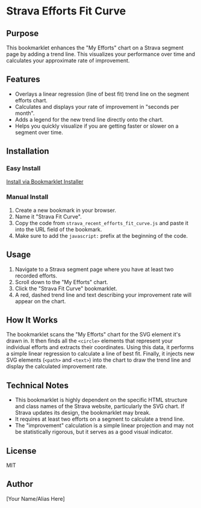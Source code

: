 # Strava Efforts Fit Curve

## Purpose
This bookmarklet enhances the "My Efforts" chart on a Strava segment page by adding a trend line. This visualizes your performance over time and calculates your approximate rate of improvement.

## Features
- Overlays a linear regression (line of best fit) trend line on the segment efforts chart.
- Calculates and displays your rate of improvement in "seconds per month".
- Adds a legend for the new trend line directly onto the chart.
- Helps you quickly visualize if you are getting faster or slower on a segment over time.

## Installation

### Easy Install
[Install via Bookmarklet Installer](https://austegard.com/web-utilities/bookmarklet-installer.html?bookmarklet=strava_recent_efforts_fit_curve.js)

### Manual Install
1. Create a new bookmark in your browser.
2. Name it "Strava Fit Curve".
3. Copy the code from `strava_recent_efforts_fit_curve.js` and paste it into the URL field of the bookmark.
4. Make sure to add the `javascript:` prefix at the beginning of the code.

## Usage
1. Navigate to a Strava segment page where you have at least two recorded efforts.
2. Scroll down to the "My Efforts" chart.
3. Click the "Strava Fit Curve" bookmarklet.
4. A red, dashed trend line and text describing your improvement rate will appear on the chart.

## How It Works
The bookmarklet scans the "My Efforts" chart for the SVG element it's drawn in. It then finds all the `<circle>` elements that represent your individual efforts and extracts their coordinates. Using this data, it performs a simple linear regression to calculate a line of best fit. Finally, it injects new SVG elements (`<path>` and `<text>`) into the chart to draw the trend line and display the calculated improvement rate.

## Technical Notes
- This bookmarklet is highly dependent on the specific HTML structure and class names of the Strava website, particularly the SVG chart. If Strava updates its design, the bookmarklet may break.
- It requires at least two efforts on a segment to calculate a trend line.
- The "improvement" calculation is a simple linear projection and may not be statistically rigorous, but it serves as a good visual indicator.

## License
MIT

## Author
[Your Name/Alias Here]
